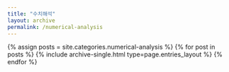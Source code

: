 ```yaml
---
title: "수치해석"
layout: archive
permalink: /numerical-analysis
---
```


{% assign posts = site.categories.numerical-analysis %}
{% for post in posts %} {% include archive-single.html type=page.entries_layout %} {% endfor %}
